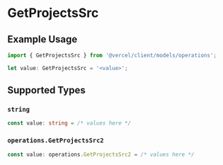 # GetProjectsSrc

## Example Usage

```typescript
import { GetProjectsSrc } from '@vercel/client/models/operations';

let value: GetProjectsSrc = '<value>';
```

## Supported Types

### `string`

```typescript
const value: string = /* values here */
```

### `operations.GetProjectsSrc2`

```typescript
const value: operations.GetProjectsSrc2 = /* values here */
```
